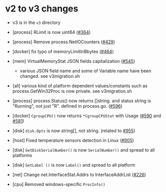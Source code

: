 # v2 to v3 changes

- v3 is in the `v3` directory

- [process] RLimit is now uint64 ([#364](https://github.com/lribeiro/gopsutil/issues/364))
- [process] Remove process.NetIOCounters ([#429](https://github.com/lribeiro/gopsutil/issues/429))
- [docker] fix typo of memoryLimitInBbytes  ([#464](https://github.com/lribeiro/gopsutil/issues/464))
- [mem] VirtualMemoryStat JSON fields capitalization ([#545](https://github.com/lribeiro/gopsutil/issues/545))
  - various JSON field name and some of Variable name have been changed. see v3migration.sh
- [all] various kind of platform dependent values/constants such as process.GetWin32Proc is now private. see v3migration.sh
- [process] process.Status() now returns []string. and status string is "Running", not just "R". defined in process.go. ([#596](https://github.com/lribeiro/gopsutil/issues/596))
- [docker] `CgroupCPU()` now returns `*CgroupCPUStat` with Usage  ([#590](https://github.com/lribeiro/gopsutil/issues/590) and [#581](https://github.com/lribeiro/gopsutil/issues/581))
- [disk] `disk.Opts` is now string[], not string. (related to [#955](https://github.com/lribeiro/gopsutil/issues/955))
- [host] Fixed temperature sensors detection in Linux ([#905](https://github.com/lribeiro/gopsutil/issues/905))
- [disk] `GetDiskSerialNumber()` is now `SerialNumber()` and spread to all platforms
- [disk] `GetLabel ()` is now `Label()` and spread to all platform
- [net] Change net.InterfaceStat.Addrs to InterfaceAddrList ([#226](https://github.com/lribeiro/gopsutil/issues/226))
- [cpu] Removed windows-specific `ProcInfo()`
